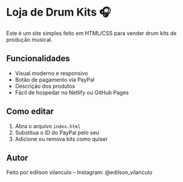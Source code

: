 # Loja de Drum Kits 🎧

Este é um site simples feito em HTML/CSS para vender drum kits de produção musical.

## Funcionalidades

- Visual moderno e responsivo
- Botão de pagamento via PayPal
- Descrição dos produtos
- Fácil de hospedar no Netlify ou GitHub Pages

## Como editar

1. Abra o arquivo `index.html`
2. Substitua o ID do PayPal pelo seu
3. Adicione ou remova kits como quiser

## Autor

Feito por edilson vilanculo – Instagram: @edilson_vilanculo
